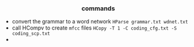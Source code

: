 <h3 align="center"> commands </h3>

- convert the grammar to a word network `HParse grammar.txt wdnet.txt`
- call HCompv to create `mfcc` files `HCopy -T 1 -C coding_cfg.txt -S coding_scp.txt`
- 